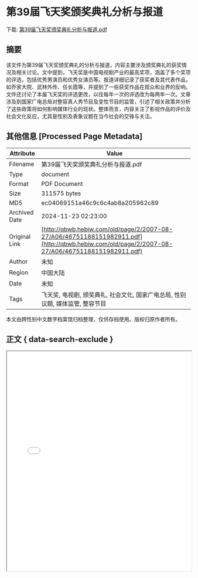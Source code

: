 # 第39届飞天奖颁奖典礼分析与报道

<!-- tcd_download_link -->
下载: [第39届飞天奖颁奖典礼分析与报道.pdf](第39届飞天奖颁奖典礼分析与报道.pdf)
<!-- tcd_download_link_end -->

## 摘要

<!-- tcd_abstract -->
该文件为第39届飞天奖颁奖典礼的分析与报道，内容主要涉及颁奖典礼的获奖情况及相关讨论。文中提到，飞天奖是中国电视剧产业的最高奖项，涵盖了多个奖项的评选，包括优秀男演员和优秀女演员等。报道详细记录了获奖者及其代表作品，如乔家大院、武林外传、任长霞等，并提到了一些获奖作品在观众和业界的反响。文件还讨论了本届飞天奖的评选更改，以往每年一次的评选改为每两年一次。文章涉及到国家广电总局对整容真人秀节目及变性节目的监管，引述了相关政策并分析了这些政策将如何影响媒体行业的现状。整体而言，内容关注了影视作品的评价及社会文化反应，尤其是性别及表象议题在当今社会的交锋与关注。

<!-- tcd_abstract_end -->

## 其他信息 [Processed Page Metadata]

| Attribute       | Value                                  |
|-----------------|----------------------------------------|
| Filename        | 第39届飞天奖颁奖典礼分析与报道.pdf                             |
| Type            | document                                 |
| Format          | PDF Document                               |
| Size            | 311575 bytes                           |
| MD5             | ec04069151a46c9c6c4ab8a205962c89                                  |
| Archived Date   | 2024-11-23 02:23:00                             |
| Original Link   | [http://qbwb.hebiw.com/old/page/2/2007-08-27/A06/46751188151982911.pdf](http://qbwb.hebiw.com/old/page/2/2007-08-27/A06/46751188151982911.pdf)                         |
| Author          | 未知                               |
| Region          | 中国大陆                               |
| Date            | 未知                                 |
| Tags            | 飞天奖, 电视剧, 颁奖典礼, 社会文化, 国家广电总局, 性别议题, 媒体监管, 整容节目                                 |

本文由跨性别中文数字档案馆归档整理，仅供存档使用。版权归原作者所有。


## 正文 { data-search-exclude }

<!-- tcd_main_text -->
<iframe src="../第39届飞天奖颁奖典礼分析与报道.pdf" width="100%" height="600px">
    <p>无法显示PDF，请下载查看。</p>
</iframe>
<!-- tcd_main_text_end -->

